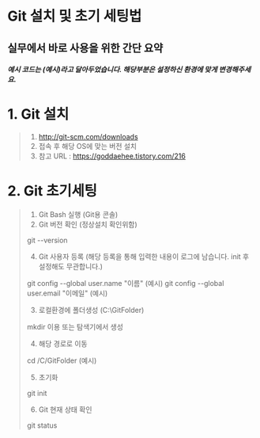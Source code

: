 Git 설치 및 초기 세팅법
================

실무에서 바로 사용을 위한 간단 요약
--------------------------------------

##### 예시 코드는 (예시)라고 달아두었습니다. 해당부분은 설정하신 환경에 맞게 변경해주세요.

# 1. Git 설치
> 1. http://git-scm.com/downloads
> 2. 접속 후 해당 OS에 맞는 버전 설치
> 3. 참고 URL : https://goddaehee.tistory.com/216

# 2. Git 초기세팅
> 1. Git Bash 실행 (Git용 콘솔)
> 2. Git 버전 확인 (정상설치 확인위함)
>
>	git --version
>
> 4. Git 사용자 등록 (해당 등록을 통해 입력한 내용이 로그에 남습니다. init 후 설정해도 무관합니다.)
>
>	git config --global user.name "이름"  (예시)
>	git config --global user.email "이메일" (예시)
>
> 3. 로컬환경에 폴더생성 (C:\GitFolder)
>
>	mkdir 이용 또는 탐색기에서 생성
>
> 4. 해당 경로로 이동
>
>	cd /C/GitFolder (예시)
>
> 5. 초기화
>
>	git init
>
> 6. Git 현재 상태 확인
>
>	git status
>